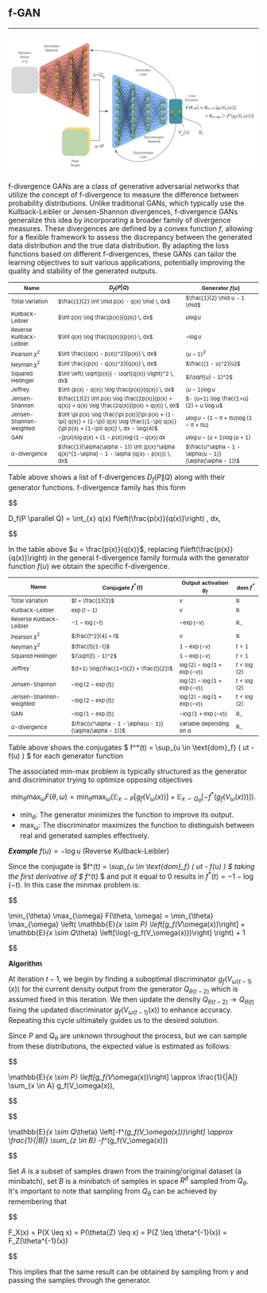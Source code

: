 ## f-GAN

---

![alt text](https://github.com/StefanoPenazzi2/StefanoPenazzi2.github.io/blob/main/imgs/fgans/fgans_architecture.png?raw=true)


f-divergence GANs are a class of generative adversarial networks that utilize the concept of f-divergence
to measure the difference between probability distributions. Unlike traditional GANs, which typically use
the Kullback-Leibler or Jensen-Shannon divergences, f-divergence GANs generalize this idea by incorporating
a broader family of divergence measures. These divergences are defined by a convex function $f$, allowing
for a flexible framework to assess the discrepancy between the generated data distribution and the true
data distribution. By adapting the loss functions based on different f-divergences, these GANs can tailor
the learning objectives to suit various applications, potentially improving the quality and stability
of the generated outputs.


<style scoped>
table {
  font-size: 11px;
}
</style>

| Name                    | $D_f(P \| Q)$                                                                                                                                  | Generator $f(u)$                                          |
|-------------------------|------------------------------------------------------------------------------------------------------------------------------------------------|-----------------------------------------------------------|
| Total Variation         | $\frac{1}{2} \int \mid p(x) - q(x) \mid \, dx$                                                                                                 | $\frac{1}{2} \mid u - 1 \mid$                                 |
| Kullback-Leibler        | $\int p(x) \log \frac{p(x)}{q(x)} \, dx$                                                                                                       | $u \log u$                                                |
| Reverse Kullback-Leibler | $\int q(x) \log \frac{q(x)}{p(x)} \, dx$                                                                                                       | $-\log u$                                                 |
| Pearson $\chi^2$      | $\int \frac{(q(x) - p(x))^2}{p(x)} \, dx$                                                                                                      | $(u - 1)^2$                                               |
| Neyman $\chi^2$       | $\int \frac{(p(x) - q(x))^2}{q(x)} \, dx$                                                                                                      | $\frac{(1 - u)^2}{u}$                                     |
| Squared Hellinger       | $\int \left( \sqrt{p(x)} - \sqrt{q(x)} \right)^2 \, dx$                                                                                        | $(\sqrt{u} - 1)^2$                                        |
| Jeffrey                 | $\int (p(x) - q(x)) \log \frac{p(x)}{q(x)} \, dx$                                                                                              | $(u - 1) \log u$                                          |
| Jensen-Shannon          | $\frac{1}{2} \int p(x) \log \frac{2p(x)}{p(x) + q(x)} + q(x) \log \frac{2q(x)}{p(x) + q(x)} \, dx$                                             | $- (u+1) \log \frac{1+u}{2} + u \log u$                   |
| Jensen-Shannon-weighted | $\int \pi p(x) \log \frac{\pi p(x)}{\pi p(x) + (1-\pi) q(x)} + (1-\pi) q(x) \log \frac{(1-\pi) q(x)}{\pi p(x) + (1-\pi) q(x)} \, dx - \log(4)$ | $u \log u - (1 - \pi + \pi u) \log(1 - \pi + \pi u)$      |
| GAN                     | $- \int p(x) \log q(x) + (1 - p(x)) \log(1 - q(x)) \, dx$                                                                                      | $u \log u - (u + 1) \log (u + 1)$                         |
| $\alpha$-divergence   | $\frac{1}{\alpha(\alpha - 1)} \int (p(x)^\alpha q(x)^{1-\alpha} - 1 - \alpha (q(x) - p(x))) \, dx$                                             | $\frac{u^\alpha - 1 - \alpha(u - 1)}{\alpha(\alpha - 1)}$ |

Table above shows a list of f-divergences $D_f(P \| Q)$ along with their generator functions. 
f-divergence family has this form

$$

D_f(P \parallel Q) = \int_{x} q(x) f\left(\frac{p(x)}{q(x)}\right) \, dx,

$$

In the table above $u = \frac{p(x)}{q(x)}$, replacing f\left(\frac{p(x)}{q(x)}\right) in the general f-divergence family
formula with the generator function $f(u)$ we obtain the specific f-divergence.

| Name                    | Conjugate $f^*(t)$                    | Output activation $g_f$            | dom $f^*$            |
|-------------------------|-----------------------------------------|--------------------------------------|------------------------|
| Total Variation         | $t + \frac{1}{2}$                     | $v$                                | $\mathbb{R}$         |
| Kullback-Leibler        | $\exp(t - 1)$                         | $v$                                | $\mathbb{R}$         |
| Reverse Kullback-Leibler| $-1 - \log(-t)$                       | $-\exp(-v)$                        | $\mathbb{R}_-$       |
| Pearson $\chi^2$      | $\frac{t^2}{4} + t$                   | $v$                                | $\mathbb{R}$         |
| Neyman $\chi^2$       | $\frac{t}{1-t}$                       | $1 - \exp(-v)$                     | $t < 1$              |
| Squared Hellinger       | $(\sqrt{t} - 1)^2$                    | $1 - \exp(-v)$                     | $t < 1$              |
| Jeffrey                 | $(t+1) \log(\frac{1+t}{2} + \frac{t}{2})$ | $\log(2) - \log(1 + \exp(-v))$ | $t < \log(2)$        |
| Jensen-Shannon          | $-\log(2 - \exp(t))$                  | $\log(2) - \log(1 + \exp(-v))$     | $t < \log(2)$        |
| Jensen-Shannon-weighted | $- \log(2 - \exp(t))$                 | $\log(2) - \log(1 + \exp(-v))$     | $t < \log(2)$        |
| GAN                     | $- \log(1 - \exp(t))$                 | $- \log(1 + \exp(-v))$             | $\mathbb{R}_-$       |
| $\alpha$-divergence   | $\frac{u^\alpha - 1 - \alpha(u - 1)}{\alpha(\alpha - 1)}$ | variable depending on $\alpha$ | $\mathbb{R}_-$       |

Table above shows the conjugates $ f^*(t) = \sup_{u \in \text{dom}_f} \( ut - f(u) \) $ for each generator function

The associated min-max problem is typically structured as the generator and discriminator trying to optimize opposing objectives

$$
\min_{\theta} \max_{\omega} F(\theta, \omega) = \min_{\theta} \max_{\omega} \left( \mathbb{E}_{x \sim P} \left[g_f(V_\omega(x))\right] + \mathbb{E}_{x \sim Q_\theta} \left[-f^*(g_f(V_\omega(x)))\right]  \right).
$$

- $\min_{\theta}$: The generator minimizes the function to improve its output.
- $\max_{\omega}$: The discriminator maximizes the function to distinguish between real and generated samples effectively. 

***Example*** $f(u) = -\log u$ (Reverse Kullback-Leibler)

Since the conjugate is  $f^*(t) = \sup_{u \in \text{dom}_f} \( ut - f(u) \) $ taking the first derivative of $ f^*(t) $ and
put it equal to 0 results in $f^*(t) = −1−\log(−t)$. In this case the minmax problem is:

$$

\min_{\theta} \max_{\omega} F(\theta, \omega) = \min_{\theta} \max_{\omega} \left(  \mathbb{E}_{x \sim P} \left[g_f(V_\omega(x))\right] + \mathbb{E}_{x \sim Q_\theta} \left[\log(-g_f(V_\omega(x)))\right] \right) + 1

$$



**Algorithm**

At iteration $t-1$, we begin by finding a suboptimal discriminator $g_f(V_{\omega(t-1)}(x))$ for the current
density output from the generator $Q_{\theta(t-2)}$ which is assumed fixed in this iteration.
We then update the density $Q_{\theta(t-2)} \rightarrow Q_{\theta(t)}$ fixing the updated discriminator
$g_f(V_{\omega(t-1)}(x))$ to enhance accuracy. Repeating this cycle ultimately guides us to the desired solution.

Since $P$ and $Q_\theta$ are unknown throughout the process, but we can sample from these distributions,
the expected value is estimated as follows:

$$

\mathbb{E}_{x \sim P} \left[g_f(V_\omega(x))\right] \approx \frac{1}{|A|} \sum_{x \in A} g_f(V_\omega(x)),

$$

$$

\mathbb{E}_{x \sim Q_\theta} \left[-f^*(g_f(V_\omega(x)))\right] \approx \frac{1}{|B|} \sum_{z \in B} -f^*(g_f(V_\omega(x)))

$$

Set $A$ is a subset of samples drawn from the training/original dataset (a minibatch), set $B$ is a minibatch of samples
in space $R^d$ sampled from $Q_\theta$. 
It's important to note that sampling from $Q_\theta$ can be achieved by remembering that

$$

F_X(x) = P(X \leq x) = P(\theta(Z) \leq x) = P(Z \leq \theta^{-1}(x)) = F_Z(\theta^{-1}(x))

$$

This implies that the same result can be obtained by sampling from $\gamma$
and passing the samples through the generator.